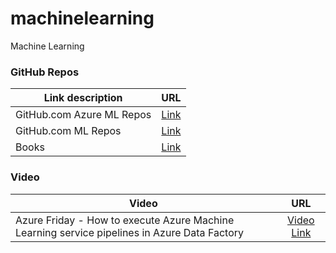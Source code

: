 # machinelearning
Machine Learning

### GitHub Repos 
| Link description | URL |
| ------------- |:-------------:|
| GitHub.com Azure ML Repos | [Link](https://github.com/caiomsouza/machinelearning/tree/main/github-ml-repos#githubcom-azure-ml-repos)| 
| GitHub.com ML Repos | [Link](https://github.com/caiomsouza/machinelearning/tree/main/github-ml-repos#githubcom-ml-repos)| 
| Books | [Link](https://github.com/caiomsouza/machinelearning/tree/main/github-ml-repos#books)| 


### Video 
| Video | URL |
| ------------- |:-------------:|
| Azure Friday - How to execute Azure Machine Learning service pipelines in Azure Data Factory | [Video Link](https://www.youtube.com/watch?v=9i8yJDpEKhQ)| 
